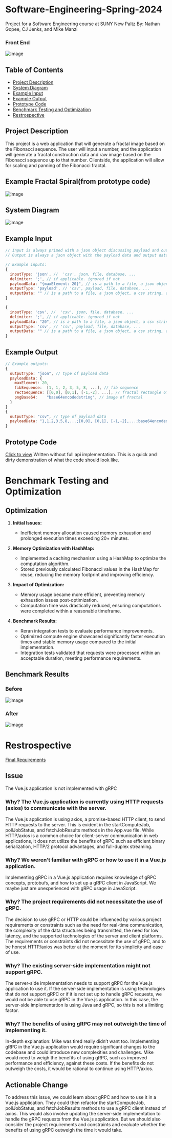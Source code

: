 # Software-Engineering-Spring-2024
Project for a Software Engineering course at SUNY New Paltz
By: Nathan Gopee, CJ Jenks, and Mike Manzi

### Front End
![image](Final_Prod.png)

## Table of Contents
- [Project Description](#project-description)
- [System Diagram](#system-diagram)
- [Example Input](#example-input)
- [Example Output](#example-output)
- [Prototype Code](#prototype-code)
- [Benchmark Testing and Optimization](#benchmark-testing-and-optimization)
- [Restrospective](#restrospective)

## Project Description
This project is a web application that will generate a fractal image based on the Fibonacci sequence. The user will input a number, and the application will generate a fractal construction data and raw image based on the Fibonacci sequence up to that number. Clientside, the application will allow for scaling and panning of the Fibonacci fractal.

## Example Fractal Spiral(from prototype code)
![image](fibonacci_fractal_legacy.png)

## System Diagram
![image](https://github.com/ndg8743/Software-Engineering-Spring-2024/assets/73437724/515e890f-0d90-4f22-86fb-5e955e6435e7)

## Example Input
```javascript
// Input is always primed with a json object discussing payload and output types and data
// Output is always a json object with the payload data and output data

// Example inputs:
{
  inputType: 'json', //  'csv', json, file, database, ...
  delimiter: ';', // if applicable. ignored if not
  payloadData: "{maxElement: 20}", // is a path to a file, a json object, a csv string, a database connection, ...
  outputType: 'payload', // 'csv', payload, file, database, ...
  outputData: "" // is a path to a file, a json object, a csv string, a database connection, ...
}

{
  inputType: 'csv', //  'csv', json, file, database, ...
  delimiter: ';', // if applicable. ignored if not
  payloadData: "20", // is a path to a file, a json object, a csv string, a database connection, ...
  outputType: 'csv', // 'csv', payload, file, database, ...
  outputData: "" // is a path to a file, a json object, a csv string, a database connection, ...
}
```
## Example Output
```javascript
// Example outputs:
{
  outputType: "json", // type of payload data
  payloadData: {
    maxElement: 20,
    fibSequence:  [1, 1, 2, 3, 5, 8, ...], // fib sequence
    rectSequence: [[0,0], [0,1], [-1,-2], ...], // fractal rectangle offsets
    pngBase64:    "base64encodedstring", // image of fractal
  }
}
{
  outputType: "csv", // type of payload data
  payloadData: "1,1,2,3,5,8,...;[0,0], [0,1], [-1,-2],...;base64encodedstring", // csv string
}
```

## Prototype Code
[Click to view](/src/main/java/org/legacy/) Written without full api implementation. This is a quick and dirty demonstration of what the code should look like.


# Benchmark Testing and Optimization

## Optimization
1. **Initial Issues:**
   - Inefficient memory allocation caused memory exhaustion and prolonged execution times exceeding 20+ minutes.
  
2. **Memory Optimization with HashMap:**
   - Implemented a caching mechanism using a HashMap to optimize the computation algorithm.
   - Stored previously calculated Fibonacci values in the HashMap for reuse, reducing the memory footprint and improving efficiency.
  
3. **Impact of Optimization:**
   - Memory usage became more efficient, preventing memory exhaustion issues post-optimization.
   - Computation time was drastically reduced, ensuring computations were completed within a reasonable timeframe.
  
4. **Benchmark Results:**
   - Reran integration tests to evaluate performance improvements.
   - Optimized compute engine showcased significantly faster execution times and stable memory usage compared to the initial implementation.
   - Integration tests validated that requests were processed within an acceptable duration, meeting performance requirements.

## Benchmark Results

### Before
![image](https://github.com/ndg8743/Software-Engineering-Spring-2024/assets/73437724/23577acc-1ef1-4829-ace7-06105a938998)

### After
![image](https://github.com/ndg8743/Software-Engineering-Spring-2024/assets/73437724/e258108a-ef9e-4ed4-a88b-629aba15e762)

# Restrospective
[Final Requirements](SE_Final_Project.pdf)
## Issue
The Vue.js application is not implemented with gRPC  
### Why? The Vue.js application is currently using HTTP requests (axios) to communicate with the server. 
The Vue.js application is using axios, a promise-based HTTP client, to send HTTP requests to the server. This is evident in the startComputeJob, pollJobStatus, and fetchJobResults methods in the App.vue file. While HTTP/axios is a common choice for client-server communication in web applications, it does not utilize the benefits of gRPC such as efficient binary serialization, HTTP/2 protocol advantages, and full-duplex streaming.
### Why? We weren’t familiar with gRPC or how to use it in a Vue.js application.  
Implementing gRPC in a Vue.js application requires knowledge of gRPC concepts, protobufs, and how to set up a gRPC client in JavaScript. We maybe just are unexperienced with gRPC usage in JavaScript.
### Why? The project requirements did not necessitate the use of gRPC.  
The decision to use gRPC or HTTP could be influenced by various project requirements or constraints such as the need for real-time communication, the complexity of the data structures being transmitted, the need for low latency, and the supported technologies of the server and client platforms. The requirements or constraints did not necessitate the use of gRPC, and to be honest HTTP/axios was better at the moment for its simplicity and ease of use.
### Why? The existing server-side implementation might not support gRPC.  
The server-side implementation needs to support gRPC for the Vue.js application to use it. If the server-side implementation is using technologies that do not support gRPC or if it is not set up to handle gRPC requests, we would not be able to use gRPC in the Vue.js application. In this case, the server-side implementation is using Java and gRPC, so this is not a limiting factor.
### Why? The benefits of using gRPC may not outweigh the time of implementing it.  
In-depth explanation: Mike was tired really didn’t want too. Implementing gRPC in the Vue.js application would require significant changes to the codebase and could introduce new complexities and challenges. Mike would need to weigh the benefits of using gRPC, such as improved performance and efficiency, against these costs. If the benefits do not outweigh the costs, it would be rational to continue using HTTP/axios.
## Actionable Change
To address this issue, we could learn about gRPC and how to use it in a Vue.js application. They could then refactor the startComputeJob, pollJobStatus, and fetchJobResults methods to use a gRPC client instead of axios. This would also involve updating the server-side implementation to handle the gRPC requests from the Vue.js application. But we should also consider the project requirements and constraints and evaluate whether the benefits of using gRPC outweigh the time it would take.


